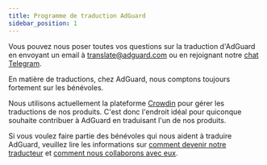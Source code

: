 ```yaml
---
title: Programme de traduction AdGuard
sidebar_position: 1
---
```


Vous pouvez nous poser toutes vos questions sur la traduction d'AdGuard en envoyant un email à [translate@adguard.com](mailto:translate@adguard.com) ou en rejoignant notre [chat Telegram](https://t.me/joinchat/UVYTLcHbr8JmOGIy).

En matière de traductions, chez AdGuard, nous comptons toujours fortement sur les bénévoles.

Nous utilisons actuellement la plateforme [Crowdin](https://crowdin.com/) pour gérer les traductions de nos produits. C'est donc l'endroit idéal pour quiconque souhaite contribuer à AdGuard en traduisant l'un de nos produits.

Si vous voulez faire partie des bénévoles qui nous aident à traduire AdGuard, veuillez lire les informations sur [comment devenir notre traducteur](../become-translator) et [comment nous collaborons avec eux](../rewards).

